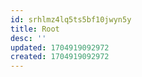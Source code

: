 ```yaml
---
id: srhlmz4lq5ts5bf10jwyn5y
title: Root
desc: ''
updated: 1704919092972
created: 1704919092972
---
```

